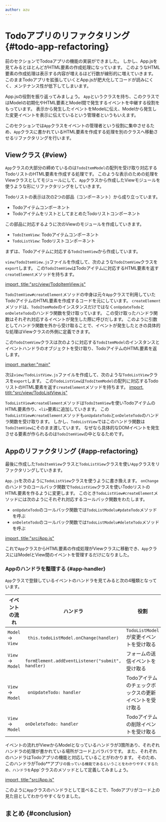 ```yaml
---
author: azu
---
```


# Todoアプリのリファクタリング {#todo-app-refactoring}

前のセクションでTodoaアプリの機能の実装ができました。
しかし、App.jsを見てみるとほとんどがHTML要素の作成処理になっています。
このようなHTML要素の作成処理は表示する内容が増えるほど行数が線形的に増えていきます。
このままTodoアプリを拡張していくとApp.jsが肥大化してコードが読みにくく、メンテナンス性が低下してしまいます。

App.jsの役割を振り返ってみましょう。
`App`というクラスを持ち、このクラスではModelの初期化やHTML要素とModel間で発生するイベントを中継する役割をもっています。
表示から発生したイベントをModelに伝え、Modelから発生した変更イベントを表示に伝えているという管理者というもいえます。

このセクションでは`App`クラスをイベントの管理者という役割に集中させるため、`App`クラスに書かれているHTML要素を作成する処理を別のクラスへ移動させるリファクタリングを行います。

## Viewクラス {#view}

`App`クラスの大部分の締めているのは`TodoItemModel`の配列を受け取り対応するTodoリストのHTML要素を作成する処理です。
このような表示のための処理をViewクラスとしてモジュールにして、`App`クラスから作成したViewモジュールを使うような形にリファクタリングをしていきます。

Todoリストの表示は次の2つの部品（コンポーネント）から成り立っています。

- Todoアイテムコンポーネント
- TodoアイテムをリストとしてまとめたTodoリストコンポーネント

この部品に対応するように次のViewのモジュールを作成していきます。

- `TodoItemView`: Todoアイテムコンポーネント
- `TodoListView`: Todoリストコンポーネント

まずは、Todoアイテムに対応する`TodoItemView`から作成しています。

`view/TodoItemView.js`ファイルを作成して、次のような`TodoItemView`クラスを`export`します。
この`TodoItemView`はTodoアイテムに対応するHTML要素を返す`createElement`メソッドを持ちます。

[import, title:"src/view/TodoItemView.js"](./create-view/src/view/TodoItemView.js)

`TodoItemView#createElement`メソッドの中身は元々`App`クラスで利用していたTodoアイテムのHTML要素を作成するコードを元にしています。
`createElement`メソッドは、`TodoItemMode`のインスタンスだけではなく`onUpdateTodo`と`onDeleteTodo`のハンドラ関数を受け取っています。
この受け取ったハンドラ関数はそれぞれ対応するイベントが発生した際に呼びだします。
このように引数としてハンドラ関数を外から受け取ることで、イベントが発生したときの具体的な処理はViewクラスの外側に定義できます。

この`TodoItemView`クラスは次のように対応する`TodoItemModel`のインスタンスとイベントハンドラのオブジェクトを受け取り、TodoアイテムのHTML要素を返します。

[import, marker:"main"](./create-view/src/view/TodoItemView.example.js)

次は`view/TodoListView.js`ファイルを作成して、次のような`TodoListView`クラスを`export`します。
この`TodoListView`は`TodoItemModel`の配列に対応するTodoリストのHTML要素を返す`createElement`メソッドを持ちます。
[import, titlt:"src/view/TodoListView.js"](./create-view/src/view/TodoListView.js)


`TodoListView#createElement`メソッドは`TodoItemView`を使いTodoアイテムのHTML要素作り、`<li>`要素に追加していきます。
この`TodoListView#createElement`メソッドも`onUpdateTodo`と`onDeleteTodo`のハンドラ関数を受け取ります。
しかし、`TodoListView`ではこのハンドラ関数は`TodoItemView`にそのまま渡しています。
なぜなら具体的なDOMイベントを発生させる要素が作られるのは`TodoItemView`の中となるためです。

## Appのリファクタリング {#app-refactoring}

最後に作成した`TodoItemView`クラスと`TodoListView`クラスを使い`App`クラスをリファクタリングしていきます。

`App.js`を次のように`TodoListView`クラスを使うように書き換えます。
`onChange`のハンドラのコールバック関数で`TodoListView`クラスを使いTodoリストのHTML要素を作るように変更します。
このとき`TodoListView#createElement`メソッドには次のようにそれぞれ対応するコールバック関数をわたします。

- `onUpdateTodo`のコールバック関数では`TodoListModelu#pdateTodo`メソッドを呼ぶ
- `onDeleteTodo`のコールバック関数では`TodoListModelu#deleteTodo`メソッドを呼ぶ

[import, title:"src/App.js"](./create-view/src/App.js)

これで`App`クラスからHTML要素の作成処理がViewクラスに移動でき、`App`クラスにはModelとView間のイベントを管理するだけになりました。

### Appのハンドラを整理する {#app-handler}

`App`クラスで登録しているイベントのハンドラを見てみると次の4種類となっています。

| イベントの流れ    | ハンドラ                                           | 役割                                    |
| ----------------- | -------------------------------------------------- | --------------------------------------- |
| `Model` -> `View` | ` this.todoListModel.onChange(handler)`            | `TodoListModel`が変更イベントを受け取る |
| `View` -> `Model` | ` formElement.addEventListener("submit", handler)` | フォームの送信イベントを受け取る        |
| `View` -> `Model` | ` onUpdateTodo: handler`                           | Todoアイテムのチェックボックスの更新イベントを受け取る    |
| `View` -> `Model` | `onDeleteTodo: handler`                            | Todoアイテムの削除イベントを受け取る    |

イベントの流れがViewからModelとなっているハンドラが3箇所あり、それぞれハンドラの処理が書かれている場所がコード上バラバラです。
また、それぞれのハンドラはTodoアプリの機能と対応していることがわかります。
そのため、このハンドラがTodo**アプリ`の扱っている機能であるということをわかりやすくするため、ハンドラを`App`クラスのメソッドとして定義してみましょう。

[import, title:"src/App.js"](./final/src/App.js)

このように`App`クラスのハンドラとして並べることで、Todoアプリがコード上の見た目としてわかりやすくなりました。

## まとめ {#conclusion}